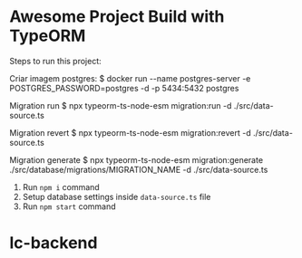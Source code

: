 # Awesome Project Build with TypeORM

Steps to run this project:

Criar imagem postgres:
$ docker run --name postgres-server -e POSTGRES_PASSWORD=postgres -d -p 5434:5432 postgres 

Migration run
$ npx typeorm-ts-node-esm migration:run -d ./src/data-source.ts

Migration revert
$ npx typeorm-ts-node-esm migration:revert -d ./src/data-source.ts

Migration generate
$ npx typeorm-ts-node-esm migration:generate ./src/database/migrations/MIGRATION_NAME -d ./src/data-source.ts

1. Run `npm i` command
2. Setup database settings inside `data-source.ts` file
3. Run `npm start` command
# lc-backend
